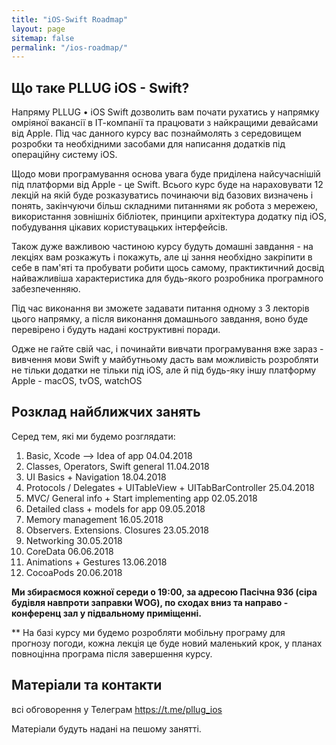 ```yaml
---
title: "iOS-Swift Roadmap"
layout: page
sitemap: false
permalink: "/ios-roadmap/"
---
```


## Що таке PLLUG iOS - Swift?

Напряму PLLUG • iOS Swift дозволить вам почати рухатись у напрямку омріяної вакансії в ІТ-компанії та працювати з найкращими девайсами від Apple. Під час данного курсу вас познаймолять з середовищем розробки та необхідними засобами для написання додатків під операційну систему iOS. 

Щодо мови програмування основа увага буде приділена найсучаснішій під платформи від Apple - це Swift. 
Всього курс буде на нараховувати 12 лекцій на якій буде розказуватись починаючи від базових визначень і понять, закінчуючи більш складними питаннями як робота з мережею, використання зовнішніх бібліотек, принципи архітектура додатку під iOS, побудування цікавих користувацьких інтерфейсів. 

Також дуже важливою частиною курсу будуть домашні завдання - на лекціях вам розкажуть і покажуть, але ці зання необхідно  закріпити в себе в пам'яті та пробувати робити щось самому, практиктичний досвід найважливіша характеристика для будь-якого розробника програмного забезпеченняю.

Під час виконання ви зможете задавати питання одному з 3 лекторів цього напрямку, а після виконання домашнього завдання, воно буде перевірено  і будуть надані коструктивні поради. 

Одже не гайте свій час, і починайти вивчати програмування вже зараз - вивчення мови Swift у майбутньому дасть вам можливість розробляти не тільки додатки не тільки під iOS, але й під будь-яку іншу платформу Apple  - macOS,  tvOS,  watchOS

## Розклад найближчих занять

Серед тем, які ми будемо розглядати:
1. Basic, Xcode —> Idea of app	04.04.2018
2. Classes, Operators, Swift general 11.04.2018 	
3. UI Basics + Navigation	18.04.2018
4. Protocols / Delegates + UITableView + UITabBarController	25.04.2018
5. MVC/ General info + Start implementing app	02.05.2018
6. Detailed class + models for app	09.05.2018
7. Memory management	16.05.2018
8. Observers. Extensions. Closures	23.05.2018
9. Networking	30.05.2018
10. CoreData	06.06.2018
11. Animations + Gestures	13.06.2018
12. CocoaPods	20.06.2018

**Ми збираємося кожної середи о 19:00, за адресою Пасічна 93б (сіра будівля навпроти заправки WOG), по сходах вниз та направо - конференц зал у підвальному приміщенні.**    

** На базі курсу ми будемо розробляти мобільну програму для прогнозу погоди, кожна лекція це буде новий маленький крок, у планах повноцінна програма після завершення курсу.

## Матеріали та контакти
всі обговорення у Телеграм
https://t.me/pllug_ios

Матеріали будуть надані на пешому занятті.

